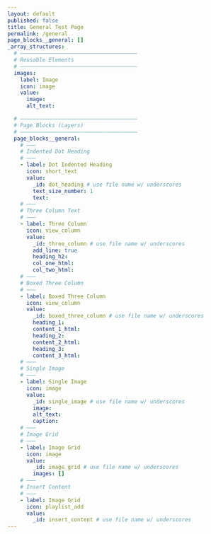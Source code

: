 ```yaml
---
layout: default
published: false
title: General Test Page
permalink: /general
page_blocks__general: []
_array_structures:
  # —————————————————————————————————————
  # Reusable Elements
  # —————————————————————————————————————
  images:
    label: Image
    icon: image
    value:
      image:
      alt_text:

  # —————————————————————————————————————
  # Page Blocks (Layers)
  # —————————————————————————————————————
  page_blocks__general:
    # ———
    # Indented Dot Heading
    # ———
    - label: Dot Indented Heading
      icon: short_text
      value:
        _id: dot_heading # use file name w/ underscores
        text_size_number: 1
        text:
    # ———
    # Three Column Text
    # ———
    - label: Three Column 
      icon: view_column
      value:
        _id: three_column # use file name w/ underscores
        add_line: true
        heading_h2:
        col_one_html:
        col_two_html:
    # ———
    # Boxed Three Column
    # ———
    - label: Boxed Three Column 
      icon: view_column
      value:
        _id: boxed_three_column # use file name w/ underscores
        heading_1:
        content_1_html:
        heading_2: 
        content_2_html:
        heading_3: 
        content_3_html:
    # ———
    # Single Image
    # ———
    - label: Single Image
      icon: image
      value:
        _id: single_image # use file name w/ underscores
        image:
        alt_text:
        caption:
    # ———
    # Image Grid
    # ———
    - label: Image Grid
      icon: image
      value:
        _id: image_grid # use file name w/ underscores
        images: []
    # ———
    # Insert Content
    # ———
    - label: Image Grid
      icon: playlist_add
      value:
        _id: insert_content # use file name w/ underscores
---
```



